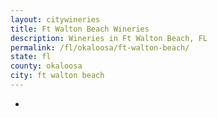 ```yaml
---
layout: citywineries
title: Ft Walton Beach Wineries
description: Wineries in Ft Walton Beach, FL
permalink: /fl/okaloosa/ft-walton-beach/
state: fl
county: okaloosa
city: ft walton beach
---
```

-
